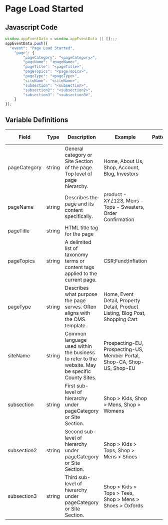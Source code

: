 # Page Load Started

### 

## Javascript Code
```js
window.appEventData = window.appEventData || [];;;
appEventData.push({
  "event": "Page Load Started",
    "page": {
        "pageCategory": "<pageCategory>",
        "pageName": "<pageName>",
        "pageTitle": "<pageTitle>",
        "pageTopics": "<pageTopics>",
        "pageType": "<pageType>",
        "siteName": "<siteName>",
        "subsection": "<subsection>",
        "subsection2": "<subsection2>",
        "subsection3": "<subsection3>",
    }
});
```

## Variable Definitions

|Field|Type|Description|Example|Pattern|Min Length|Max Length|Minimum|Maximum|Multiple Of|
| --- | --- | --- | --- | --- | --- | --- | --- | --- | --- |
|pageCategory|string|General category or Site Section of the page. Top level of page hierarchy.|Home, About Us, Shop, Account, Blog, Investors|||||||
|pageName|string|Describes the page and its content specifically. |product - XYZ123, Mens - Tops - Sweaters, Order Confirmation|||||||
|pageTitle|string|HTML title tag for the page||||||||
|pageTopics|string|A delimited list of taxonomy terms or content tags applied to the current page.|CSR;Fund;Inflation|||||||
|pageType|string|Describes what purpose the page serves. Often aligns with the CMS template.|Home, Event Detail, Property Detail, Product Listing, Blog Post, Shopping Cart|||||||
|siteName|string|Common language used within the business to refer to the website. May be specific County Sites.|Prospecting-EU, Prospecting-US, Member Portal, Shop-CA, Shop-US, Shop-EU|||||||
|subsection|string|First sub-level of hierarchy under pageCategory or Site Section. |Shop &gt; Kids, Shop &gt; Mens, Shop &gt; Womens|||||||
|subsection2|string|Second sub-level of hierarchy under pageCategory or Site Section. |Shop &gt; Kids &gt; Tops, Shop &gt; Mens &gt; Shoes|||||||
|subsection3|string|Third sub-level of hierarchy under pageCategory or Site Section. |Shop &gt; Kids &gt; Tops &gt; Tees, Shop &gt; Mens &gt; Shoes &gt; Oxfords|||||||




